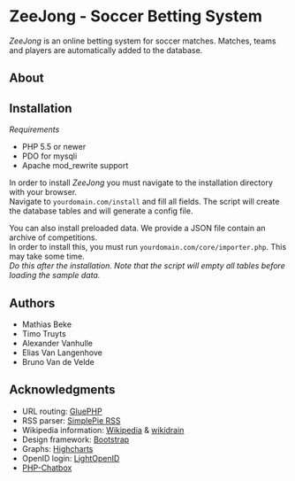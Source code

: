 ZeeJong - Soccer Betting System
===============================

*ZeeJong* is an online betting system for soccer matches.
Matches, teams and players are automatically added to the database.

About
-----



Installation
------------

*Requirements*

- PHP 5.5 or newer
- PDO for mysqli
- Apache mod_rewrite support

In order to install *ZeeJong* you must navigate to the installation
directory with your browser.  
Navigate to `yourdomain.com/install` and fill all fields. The script
will create the database tables and will generate a config file.

You can also install preloaded data. We provide a JSON file contain an archive of competitions.  
In order to install this, you must run `yourdomain.com/core/importer.php`. This may take some time.  
*Do this after the installation. Note that the script will empty all tables before loading the sample data.*


Authors
-------

- Mathias Beke
- Timo Truyts
- Alexander Vanhulle
- Elias Van Langenhove
- Bruno Van de Velde


Acknowledgments
---------------

- URL routing: [GluePHP](http://gluephp.com)
- RSS parser: [SimplePie RSS](http://simplepie.org)
- Wikipedia information: [Wikipedia](http://wikipedia.org) & [wikidrain](https://github.com/abreksa4/wikidrain)
- Design framework: [Bootstrap](http://getbootstrap.com)
- Graphs: [Highcharts](http://www.highcharts.com)
- OpenID login: [LightOpenID](https://code.google.com/p/lightopenid/)
- [PHP-Chatbox](https://github.com/MarcinMM/PHP-Chatbox)
